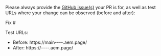 Please always provide the [GitHub issue(s)](../issues) your PR is for, as well as test URLs where your change can be observed (before and after):

Fix #<gh-issue-id>

Test URLs:
- Before: https://main--<repo>--<owner>.aem.page/
- After: https://<branch>--<repo>--<owner>.aem.page/

